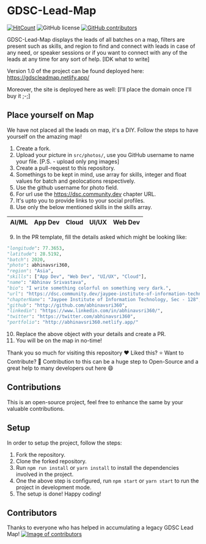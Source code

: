 # GDSC-Lead-Map

[![HitCount](http://hits.dwyl.com/abhinavsri360/GDSC-Lead-Map.svg)](http://hits.dwyl.com/abhinavsri360/GDSC-Lead-Map)
![GitHub license](https://img.shields.io/github/license/abhinavsri360/GDSC-Lead-Map) [![GitHub contributors](https://img.shields.io/github/contributors/abhinavsri360/GDSC-Lead-Map)](https://GitHub.com/abhinavsri360/GDSC-Lead-Map/graphs/contributors/)

GDSC-Lead-Map displays the leads of all batches on a map, filters are present such as skills, and region to find and connect with leads in case of any need, or speaker sessions or if you want to connect with any of the leads at any time for any sort of help. [IDK what to write]

Version 1.0 of the project can be found deployed here: https://gdscleadmap.netlify.app/

Moreover, the site is deployed here as well: [I'll place the domain once I'll buy it ;-;]

## Place yourself on Map
We have not placed all the leads on map, it's a DIY. Follow the steps to have yourself on the amazing map!
1) Create a fork.
2) Upload your picture in `src/photos/`, use you GitHub username to name your file. [P.S. - upload only png images]
3) Create a pull-request to this repository.
4) Somethings to be kept in mind, use array for skills, integer and float values for batch and geolocations respectively.
5) Use the github username for photo field.
6) For url use the https://dsc.community.dev chapter URL.
7) It's upto you to provide links to your social profiles.
8) Use only the below mentioned skills in the skills array.

|AI/ML|App Dev|Cloud|UI/UX|Web Dev|
|-----|-------|-----|-----|-------|

9) In the PR template, fill the details asked which might be looking like:
```py
"longitude": 77.3653, 
"latitude": 28.5192,
"batch": 2020,
"photo": abhinavsri360,
"region": "Asia",
"skills": ["App Dev", "Web Dev", "UI/UX", "Cloud"],
"name": "Abhinav Srivastava",
"bio": "I write something colorful on something very dark.",
"url": "https://dsc.community.dev/jaypee-institute-of-information-technology-sec-128/",
"chapterName": "Jaypee Institute of Information Technology, Sec - 128",
"github": "http://github.com/abhinavsri360",
"linkedin": "https://www.linkedin.com/in/abhinavsri360/",
"twitter": "https://twitter.com/abhinavsri360",
"portfolio": "http://abhinavsri360.netlify.app/"
```
10) Replace the above object with your details and create a PR.
11) You will be on the map in no-time!

Thank you so much for visiting this repository :heart: Liked this? :star: Want to Contribute? :fork_and_knife:
Contribution to this can be a huge step to Open-Source and a great help to many developers out here :smile:

## Contributions
This is an open-source project, feel free to enhance the same by your valuable contributions.

## Setup
In order to setup the project, follow the steps:
1) Fork the repository.
2) Clone the forked repository.
3) Run `npm run install` or `yarn install` to install the dependencies involved in the project.
4) One the above step is configured, run `npm start` or `yarn start` to run the project in development mode.
5) The setup is done! Happy coding!

## Contributors
Thanks to everyone who has helped in accumulating a legacy GDSC Lead Map!
<a href="https://github.com/abhinavsri360/GDSC-Lead-Map/graphs/contributors"><img src="https://contributors-img.firebaseapp.com/image?repo=abhinavsri360/GDSC-Lead-Map" alt="Image of contributors"></a>
